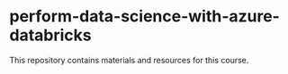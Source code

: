 # perform-data-science-with-azure-databricks

This repository contains materials and resources for this course.
